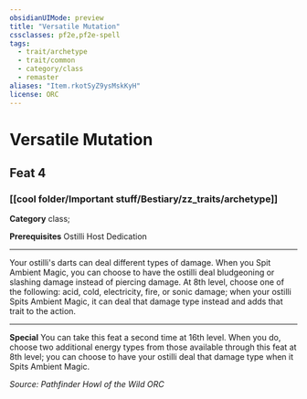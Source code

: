 ```yaml
---
obsidianUIMode: preview
title: "Versatile Mutation"
cssclasses: pf2e,pf2e-spell
tags:
  - trait/archetype
  - trait/common
  - category/class
  - remaster
aliases: "Item.rkotSyZ9ysMskKyH"
license: ORC
---
```

# Versatile Mutation
## Feat 4
### [[cool folder/Important stuff/Bestiary/zz_traits/archetype]]

**Category** class; 



**Prerequisites** Ostilli Host Dedication
* * *
Your ostilli's darts can deal different types of damage. When you Spit Ambient Magic, you can choose to have the ostilli deal bludgeoning or slashing damage instead of piercing damage. At 8th level, choose one of the following: acid, cold, electricity, fire, or sonic damage; when your ostilli Spits Ambient Magic, it can deal that damage type instead and adds that trait to the action.

* * *

**Special** You can take this feat a second time at 16th level. When you do, choose two additional energy types from those available through this feat at 8th level; you can choose to have your ostilli deal that damage type when it Spits Ambient Magic.

*Source: Pathfinder Howl of the Wild*
*ORC*